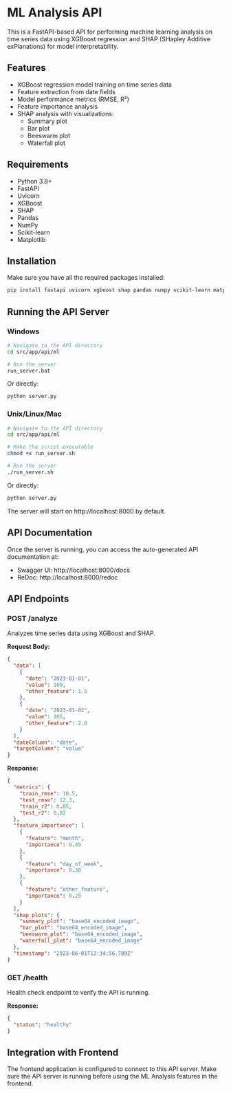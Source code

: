 # ML Analysis API

This is a FastAPI-based API for performing machine learning analysis on time series data using XGBoost regression and SHAP (SHapley Additive exPlanations) for model interpretability.

## Features

- XGBoost regression model training on time series data
- Feature extraction from date fields
- Model performance metrics (RMSE, R²)
- Feature importance analysis
- SHAP analysis with visualizations:
  - Summary plot
  - Bar plot
  - Beeswarm plot
  - Waterfall plot

## Requirements

- Python 3.8+
- FastAPI
- Uvicorn
- XGBoost
- SHAP
- Pandas
- NumPy
- Scikit-learn
- Matplotlib

## Installation

Make sure you have all the required packages installed:

```bash
pip install fastapi uvicorn xgboost shap pandas numpy scikit-learn matplotlib
```

## Running the API Server

### Windows

```bash
# Navigate to the API directory
cd src/app/api/ml

# Run the server
run_server.bat
```

Or directly:

```bash
python server.py
```

### Unix/Linux/Mac

```bash
# Navigate to the API directory
cd src/app/api/ml

# Make the script executable
chmod +x run_server.sh

# Run the server
./run_server.sh
```

Or directly:

```bash
python server.py
```

The server will start on http://localhost:8000 by default.

## API Documentation

Once the server is running, you can access the auto-generated API documentation at:

- Swagger UI: http://localhost:8000/docs
- ReDoc: http://localhost:8000/redoc

## API Endpoints

### POST /analyze

Analyzes time series data using XGBoost and SHAP.

**Request Body:**

```json
{
  "data": [
    {
      "date": "2023-01-01",
      "value": 100,
      "other_feature": 1.5
    },
    {
      "date": "2023-01-02",
      "value": 105,
      "other_feature": 2.0
    }
  ],
  "dateColumn": "date",
  "targetColumn": "value"
}
```

**Response:**

```json
{
  "metrics": {
    "train_rmse": 10.5,
    "test_rmse": 12.3,
    "train_r2": 0.85,
    "test_r2": 0.82
  },
  "feature_importance": [
    {
      "feature": "month",
      "importance": 0.45
    },
    {
      "feature": "day_of_week",
      "importance": 0.30
    },
    {
      "feature": "other_feature",
      "importance": 0.25
    }
  ],
  "shap_plots": {
    "summary_plot": "base64_encoded_image",
    "bar_plot": "base64_encoded_image",
    "beeswarm_plot": "base64_encoded_image",
    "waterfall_plot": "base64_encoded_image"
  },
  "timestamp": "2023-06-01T12:34:56.789Z"
}
```

### GET /health

Health check endpoint to verify the API is running.

**Response:**

```json
{
  "status": "healthy"
}
```

## Integration with Frontend

The frontend application is configured to connect to this API server. Make sure the API server is running before using the ML Analysis features in the frontend. 